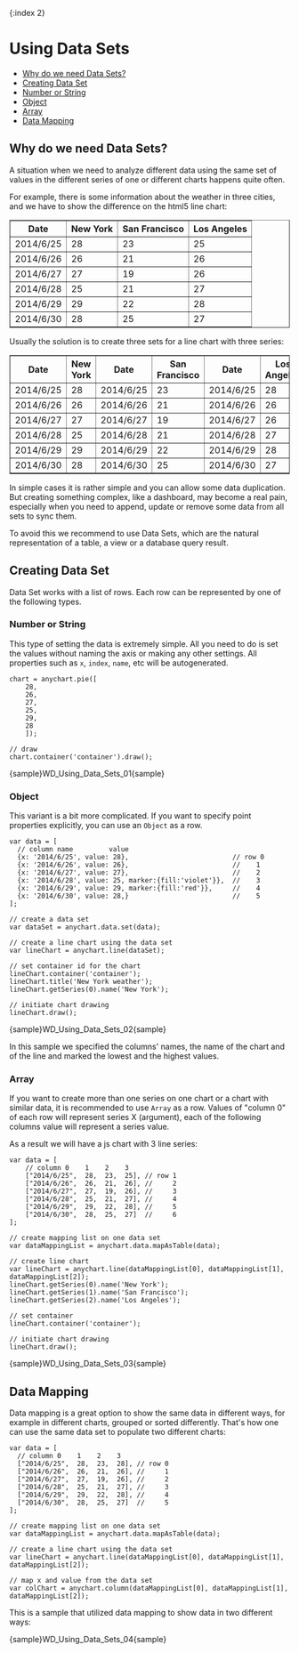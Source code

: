 {:index 2}
# Using Data Sets

* [Why do we need Data Sets?](#why_do_we_need_data_sets)
* [Creating Data Set](#creating_data_set)
 * [Number or String](#number_or_string) 
 * [Object](#object) 
 * [Array](#array)
* [Data Mapping](#data_mapping)

## Why do we need Data Sets?

A situation when we need to analyze different data using the same set of values in the different series of one or different charts happens quite often. 

For example, there is some information about the weather in three cities, and we have to show the difference on the html5 line chart:

<table border="1" class="dtTABLE">
<tbody>
<tr>
<th>Date</th>
<th>New York</th>
<th>San Francisco</th>
<th>Los Angeles</th>
</tr>
<tr>
<td>2014/6/25</td>
<td>28</td>
<td>23</td>
<td>25</td>
</tr>
<tr>
<td>2014/6/26</td>
<td>26</td>
<td>21</td>
<td>26</td>
</tr>
<tr>
<td>2014/6/27</td>
<td>27</td>
<td>19</td>
<td>26</td>
</tr>
<tr>
<td>2014/6/28</td>
<td>25</td>
<td>21</td>
<td>27</td>
</tr>
<tr>
<td>2014/6/29</td>
<td>29</td>
<td>22</td>
<td>28</td>
</tr>
<tr>
<td>2014/6/30</td>
<td>28</td>
<td>25</td>
<td>27</td>
</tr>
</tbody>
</table>
  
Usually the solution is to create three sets for a line chart with three series:

<table border="1" class="dtTABLE"><tbody>
<tr>
<th>Date</th>
<th>New York</th>
<th>Date</b></th>
<th>San Francisco</th>
<th>Date</th>
<th>Los Angeles</th>
</tr>
<tr>
<td>2014/6/25</td>
<td>28</td>
<td>2014/6/25</td>
<td>23</td>
<td>2014/6/25</td>
<td>28</td>
</tr>
<tr>
<td>2014/6/26</td>
<td>26</td>
<td>2014/6/26</td>
<td>21</td>
<td>2014/6/26</td>
<td>26</td>
</tr>
<tr>
<td>2014/6/27 </td>
<td>27</td>
<td>2014/6/27</td>
<td>19</td>
<td>2014/6/27</td>
<td>26</td>
</tr>
<tr>
<td>2014/6/28 </td>
<td>25</td>
<td>2014/6/28</td>
<td>21</td>
<td>2014/6/28</td>
<td>27</td>
</tr>
<tr>
<td>2014/6/29</td>
<td>29</td>
<td>2014/6/29</td>
<td>22</td>
<td>2014/6/29</td>
<td>28</td>
</tr>
<tr>
<td>2014/6/30 </td>
<td>28</td>
<td>2014/6/30</td>
<td>25</td>
<td>2014/6/30</td>
<td>27</td>
</tr>
</tbody>
</table>

In simple cases it is rather simple and you can allow some data duplication. But creating something complex, like a dashboard, may become a real pain, especially when you need to append, update or remove some data from all sets to sync them.  

To avoid this we recommend to use Data Sets, which are the natural representation of a table, a view or a database query result.

## Creating Data Set
Data Set works with a list of rows. Each row can be represented by one of the following types.

### Number or String  

This type of setting the data is extremely simple. All you need to do is set the values without naming the axis or making any other settings. All properties such as `x`, `index`, `name`, etc will be autogenerated.

```
chart = anychart.pie([
    28, 
    26, 
    27, 
    25,
    29,
    28
    ]);

// draw
chart.container('container').draw();
```

{sample}WD\_Using\_Data\_Sets\_01{sample}

### Object
This variant is a bit more complicated. If you want to specify point properties explicitly, you can use an `Object` as a row.  

```
var data = [
  // column name         value
  {x: '2014/6/25', value: 28},                          // row 0
  {x: '2014/6/26', value: 26},                          //    1
  {x: '2014/6/27', value: 27},                          //    2
  {x: '2014/6/28', value: 25, marker:{fill:'violet'}},  //    3
  {x: '2014/6/29', value: 29, marker:{fill:'red'}},     //    4
  {x: '2014/6/30', value: 28,}                          //    5
];

// create a data set
var dataSet = anychart.data.set(data);

// create a line chart using the data set
var lineChart = anychart.line(dataSet);

// set container id for the chart
lineChart.container('container');
lineChart.title('New York weather');
lineChart.getSeries(0).name('New York');

// initiate chart drawing
lineChart.draw();
```

{sample}WD\_Using\_Data\_Sets\_02{sample}

In this sample we specified the columns' names, the name of the chart and of the line and marked the lowest and the highest values.

### Array

If you want to create more than one series on one chart or a chart with similar data, it is recommended to use `Array` as a row. Values of "column 0" of each row will represent series X (argument), each of the following columns value will represent a series value.

As a result we will have a js chart with 3 line series:

```
var data = [
    // column 0    1    2    3
    ["2014/6/25",  28,  23,  25], // row 1
    ["2014/6/26",  26,  21,  26], //     2
    ["2014/6/27",  27,  19,  26], //     3
    ["2014/6/28",  25,  21,  27], //     4
    ["2014/6/29",  29,  22,  28], //     5
    ["2014/6/30",  28,  25,  27]  //     6
];

// create mapping list on one data set
var dataMappingList = anychart.data.mapAsTable(data);

// create line chart
var lineChart = anychart.line(dataMappingList[0], dataMappingList[1], dataMappingList[2]);
lineChart.getSeries(0).name('New York');
lineChart.getSeries(1).name('San Francisco');
lineChart.getSeries(2).name('Los Angeles');

// set container
lineChart.container('container');

// initiate chart drawing
lineChart.draw();
```

{sample}WD\_Using\_Data\_Sets\_03{sample}

## Data Mapping

Data mapping is a great option to show the same data in different ways, for example in different charts, grouped or sorted differently. That's how one can use the same data set to populate two different charts:

```
var data = [
  // column 0    1    2    3
  ["2014/6/25",  28,  23,  28], // row 0
  ["2014/6/26",  26,  21,  26], //     1
  ["2014/6/27",  27,  19,  26], //     2
  ["2014/6/28",  25,  21,  27], //     3
  ["2014/6/29",  29,  22,  28], //     4
  ["2014/6/30",  28,  25,  27]  //     5
];

// create mapping list on one data set
var dataMappingList = anychart.data.mapAsTable(data);

// create a line chart using the data set
var lineChart = anychart.line(dataMappingList[0], dataMappingList[1], dataMappingList[2]);

// map x and value from the data set
var colChart = anychart.column(dataMappingList[0], dataMappingList[1], dataMappingList[2]);
```

This is a sample that utilized data mapping to show data in two different ways:

{sample}WD\_Using\_Data\_Sets\_04{sample}
